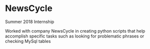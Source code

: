 # NewsCycle
Summer 2018 Internship

Worked with company NewsCycle in creating python scripts that help accomplish specific tasks such as looking for problematic phrases or 
checking MySql tables
